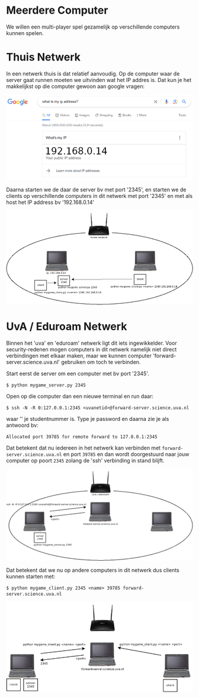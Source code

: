 # Meerdere Computer

We willen een multi-player spel gezamelijk op verschillende computers
kunnen spelen.

# Thuis Netwerk

In een netwerk thuis is dat relatief aanvoudig. Op de computer waar de
server gaat runnen moeten we uitvinden wat het IP addres is. Dat kun je het
makkelijkst op die computer gewoon aan google vragen:

![google_ip.png](google_ip.png)

Daarna starten we de daar de server bv met port '2345', en starten we
de clients op verschillende computers in dit netwerk met port '2345'
en met als host het IP address bv '192.168.0.14'

![connect_home.png](connect_home.png)

# UvA / Eduroam Netwerk

Binnen het 'uva' en 'eduroam' netwerk ligt dit iets
ingewikkelder. Voor security-redenen mogen computers in dit netwerk
namelijk niet direct verbindingen met elkaar maken, maar we kunnen
computer 'forward-server.science.uva.nl' gebruiken om toch te
verbinden.

Start eerst de server om een computer met bv port '2345'. 

```
$ python mygame_server.py 2345
```

Open op die computer dan een nieuwe terminal en run daar:

```
$ ssh -N -R 0:127.0.0.1:2345 <uvanetid>@forward-server.science.uva.nl
```

waar '<uvanetid>' je studentnummer is. Type je password en daarna zie
je als antwoord bv:

```
Allocated port 39785 for remote forward to 127.0.0.1:2345
```

Dat betekent dat nu iedereen in het netwerk kan verbinden met `forward-server.science.uva.nl` en port `39785` en dan wordt doorgestuurd naar jouw computer op poort `2345` zolang de 'ssh' verbinding in stand blijft.

![port_forward.png](port_forward.png)

Dat betekent dat we nu op andere computers in dit netwerk dus clients
kunnen starten met:

```
$ python mygame_client.py 2345 <name> 39785 forward-server.science.uva.nl
```

![connect_eduroam.png](connect_eduroam.png)
